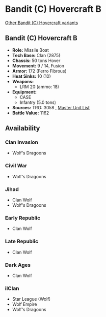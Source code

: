 # Bandit (C) Hovercraft B 

[Other Bandit (C) Hovercraft variants](../bandit_c_hovercraft.md) 

## Bandit (C) Hovercraft B 

- **Role:** Missile Boat 
- **Tech Base:** Clan (2875) 
- **Chassis:** 50 tons Hover 
- **Movement:** 9 / 14, Fusion 
- **Armor:** 172 (Ferro Fibrous) 
- **Heat Sinks:** 10 (10) 
- **Weapons:** 
  - LRM 20 (ammo: 18) 
- **Equipment:** 
  - CASE 
  - Infantry (5.0 tons) 
- **Sources:** TRO: 3058 , [Master Unit List](http://masterunitlist.info/Unit/Details/221) 
- **Battle Value:** 1162 

## Availability 

### Clan Invasion 

- Wolf's Dragoons 

### Civil War 

- Wolf's Dragoons 

### Jihad 

- Clan Wolf 
- Wolf's Dragoons 

### Early Republic 

- Clan Wolf 

### Late Republic 

- Clan Wolf 

### Dark Ages 

- Clan Wolf 

### ilClan 

- Star League (Wolf) 
- Wolf Empire 
- Wolf's Dragoons 

